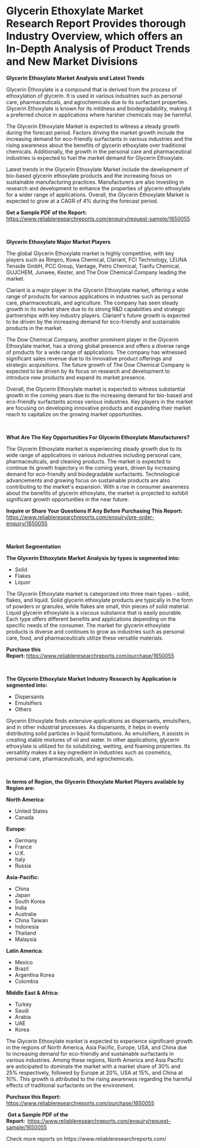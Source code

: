 <p><h1>Glycerin Ethoxylate Market Research Report Provides thorough Industry Overview, which offers an In-Depth Analysis of Product Trends and New Market Divisions</h1></p><p><strong>Glycerin Ethoxylate Market Analysis and Latest Trends</strong></p>
<p><p>Glycerin Ethoxylate is a compound that is derived from the process of ethoxylation of glycerin. It is used in various industries such as personal care, pharmaceuticals, and agrochemicals due to its surfactant properties. Glycerin Ethoxylate is known for its mildness and biodegradability, making it a preferred choice in applications where harsher chemicals may be harmful.</p><p>The Glycerin Ethoxylate Market is expected to witness a steady growth during the forecast period. Factors driving the market growth include the increasing demand for eco-friendly surfactants in various industries and the rising awareness about the benefits of glycerin ethoxylate over traditional chemicals. Additionally, the growth in the personal care and pharmaceutical industries is expected to fuel the market demand for Glycerin Ethoxylate.</p><p>Latest trends in the Glycerin Ethoxylate Market include the development of bio-based glycerin ethoxylate products and the increasing focus on sustainable manufacturing practices. Manufacturers are also investing in research and development to enhance the properties of glycerin ethoxylate for a wider range of applications. Overall, the Glycerin Ethoxylate Market is expected to grow at a CAGR of 4% during the forecast period.</p></p>
<p><strong>Get a Sample PDF of the Report:&nbsp;</strong> <a href="https://www.reliableresearchreports.com/enquiry/request-sample/1650055">https://www.reliableresearchreports.com/enquiry/request-sample/1650055</a></p>
<p>&nbsp;</p>
<p><strong>Glycerin Ethoxylate Major Market Players</strong></p>
<p><p>The global Glycerin Ethoxylate market is highly competitive, with key players such as Rimpro, Kowa Chemical, Clariant, FCI Technology, LEUNA Tenside GmbH, PCC Group, Vantage, Petro Chemical, Tianfu Chemical, GUJCHEM, Junwee, Kester, and The Dow Chemical Company leading the market.</p><p>Clariant is a major player in the Glycerin Ethoxylate market, offering a wide range of products for various applications in industries such as personal care, pharmaceuticals, and agriculture. The company has seen steady growth in its market share due to its strong R&D capabilities and strategic partnerships with key industry players. Clariant's future growth is expected to be driven by the increasing demand for eco-friendly and sustainable products in the market.</p><p>The Dow Chemical Company, another prominent player in the Glycerin Ethoxylate market, has a strong global presence and offers a diverse range of products for a wide range of applications. The company has witnessed significant sales revenue due to its innovative product offerings and strategic acquisitions. The future growth of The Dow Chemical Company is expected to be driven by its focus on research and development to introduce new products and expand its market presence.</p><p>Overall, the Glycerin Ethoxylate market is expected to witness substantial growth in the coming years due to the increasing demand for bio-based and eco-friendly surfactants across various industries. Key players in the market are focusing on developing innovative products and expanding their market reach to capitalize on the growing market opportunities.</p></p>
<p>&nbsp;</p>
<p><strong>What Are The Key Opportunities For Glycerin Ethoxylate Manufacturers?</strong></p>
<p><p>The Glycerin Ethoxylate market is experiencing steady growth due to its wide range of applications in various industries including personal care, pharmaceuticals, and cleaning products. The market is expected to continue its growth trajectory in the coming years, driven by increasing demand for eco-friendly and biodegradable surfactants. Technological advancements and growing focus on sustainable products are also contributing to the market's expansion. With a rise in consumer awareness about the benefits of glycerin ethoxylate, the market is projected to exhibit significant growth opportunities in the near future.</p></p>
<p><strong>Inquire or Share Your Questions If Any Before Purchasing This Report:</strong> <a href="https://www.reliableresearchreports.com/enquiry/pre-order-enquiry/1650055">https://www.reliableresearchreports.com/enquiry/pre-order-enquiry/1650055</a></p>
<p>&nbsp;</p>
<p><strong>Market Segmentation</strong></p>
<p><strong>The Glycerin Ethoxylate Market Analysis by types is segmented into:</strong></p>
<p><ul><li>Solid</li><li>Flakes</li><li>Liquor</li></ul></p>
<p><p>The Glycerin Ethoxylate market is categorized into three main types - solid, flakes, and liquid. Solid glycerin ethoxylate products are typically in the form of powders or granules, while flakes are small, thin pieces of solid material. Liquid glycerin ethoxylate is a viscous substance that is easily pourable. Each type offers different benefits and applications depending on the specific needs of the consumer. The market for glycerin ethoxylate products is diverse and continues to grow as industries such as personal care, food, and pharmaceuticals utilize these versatile materials.</p></p>
<p><strong>Purchase this Report:&nbsp;</strong><a href="https://www.reliableresearchreports.com/purchase/1650055">https://www.reliableresearchreports.com/purchase/1650055</a></p>
<p>&nbsp;</p>
<p><strong>The Glycerin Ethoxylate Market Industry Research by Application is segmented into:</strong></p>
<p><ul><li>Dispersants</li><li>Emulsifiers</li><li>Others</li></ul></p>
<p><p>Glycerin Ethoxylate finds extensive applications as dispersants, emulsifiers, and in other industrial processes. As dispersants, it helps in evenly distributing solid particles in liquid formulations. As emulsifiers, it assists in creating stable mixtures of oil and water. In other applications, glycerin ethoxylate is utilized for its solubilizing, wetting, and foaming properties. Its versatility makes it a key ingredient in industries such as cosmetics, personal care, pharmaceuticals, and agrochemicals.</p></p>
<p>&nbsp;</p>
<p><strong>In terms of Region, the Glycerin Ethoxylate Market Players available by Region are:</strong></p>
<p>
    <p> <strong> North America: </strong>
        <ul>
            <li>United States</li>
            <li>Canada</li>
        </ul>
        </p> 
    <p> <strong> Europe: </strong>
        <ul>
            <li>Germany</li>
            <li>France</li>
            <li>U.K.</li>
            <li>Italy</li>
            <li>Russia</li>
        </ul>
        </p> 
    <p> <strong> Asia-Pacific: </strong>
        <ul>
            <li>China</li>
            <li>Japan</li>
            <li>South Korea</li>
            <li>India</li>
            <li>Australia</li>
            <li>China Taiwan</li>
            <li>Indonesia</li>
            <li>Thailand</li>
            <li>Malaysia</li>
        </ul>
        </p> 
    <p> <strong> Latin America: </strong>
        <ul>
            <li>Mexico</li>
            <li>Brazil</li>
            <li>Argentina Korea</li>
            <li>Colombia</li>
        </ul>
        </p> 
    <p> <strong> Middle East & Africa: </strong>
        <ul>
            <li>Turkey</li>
            <li>Saudi</li>
            <li>Arabia</li>
            <li>UAE</li>
            <li>Korea</li>
        </ul>
    </p>
    </p>
<p><p>The Glycerin Ethoxylate market is expected to experience significant growth in the regions of North America, Asia Pacific, Europe, USA, and China due to increasing demand for eco-friendly and sustainable surfactants in various industries. Among these regions, North America and Asia Pacific are anticipated to dominate the market with a market share of 30% and 25% respectively, followed by Europe at 20%, USA at 15%, and China at 10%. This growth is attributed to the rising awareness regarding the harmful effects of traditional surfactants on the environment.</p></p>
<p><strong>Purchase this Report: </strong><a href="https://www.reliableresearchreports.com/purchase/1650055">https://www.reliableresearchreports.com/purchase/1650055</a></p>
<p>&nbsp;<strong>Get a Sample PDF of the Report:&nbsp;&nbsp;</strong><a href="https://www.reliableresearchreports.com/enquiry/request-sample/1650055">https://www.reliableresearchreports.com/enquiry/request-sample/1650055</a></p>
<p><strong></strong></p>
<p>Check more reports on https://www.reliableresearchreports.com/</p>